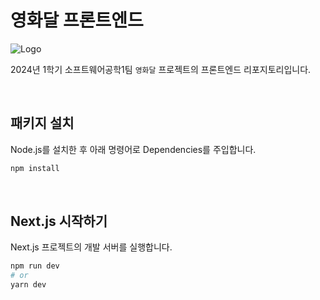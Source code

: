 # 영화달 프론트엔드

![Logo](https://github.com/in-up/moonflix-frontend/assets/132164528/7c38be48-a6d2-4959-8a1c-44d228e0382a)

2024년 1학기 소프트웨어공학1팀 `영화달` 프로젝트의 프론트엔드 리포지토리입니다.

<br/>

## 패키지 설치

Node.js를 설치한 후 아래 명령어로 Dependencies를 주입합니다.

```bash
npm install
```

<br/>

## Next.js 시작하기

Next.js 프로젝트의 개발 서버를 실행합니다.

```bash
npm run dev
# or
yarn dev
```

<br/>
